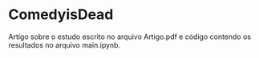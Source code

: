 # ComedyisDead  

Artigo sobre o estudo escrito no arquivo Artigo.pdf e código contendo os resultados no arquivo main.ipynb.